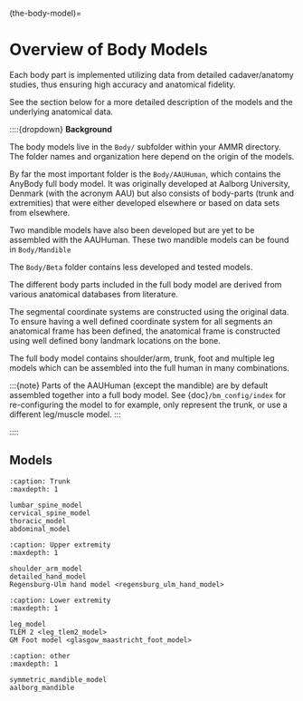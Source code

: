 (the-body-model)=

# Overview of Body Models

Each body part is implemented utilizing data from detailed cadaver/anatomy
studies, thus ensuring high accuracy and anatomical fidelity.

See the section below for a more detailed description of the models and the underlying anatomical data.

::::{dropdown} **Background**

The body models live in the `Body/` subfolder within your AMMR directory. The folder names and organization here depend on
the origin of the models.

By far the most important folder is the `Body/AAUHuman`, which
contains the AnyBody full body model. It was originally developed at Aalborg
University, Denmark (with the acronym AAU) but also consists of body-parts (trunk
and extremities) that were either developed elsewhere or based on data sets
from elsewhere.

Two mandible models have also been developed but are yet to be assembled with
the AAUHuman. These two mandible models can be found in `Body/Mandible`

The `Body/Beta` folder contains less developed and tested models.

The different body parts included in the full body model are derived from
various anatomical databases from literature.

The segmental coordinate systems are constructed using the original data. To ensure having a well defined coordinate system for all segments an anatomical frame has been defined, the anatomical frame is constructed using well defined bony landmark locations on the bone.

The full body model
contains shoulder/arm, trunk, foot and multiple leg models
which can be assembled into the full human in many combinations.

:::{note}
Parts of the AAUHuman (except the
mandible) are by default assembled together into a full body model.
See {doc}`/bm_config/index` for re-configuring the model to for example, only represent the trunk, or use a different leg/muscle model.
:::

::::
## Models

```{toctree}
:caption: Trunk
:maxdepth: 1

lumbar_spine_model
cervical_spine_model
thoracic_model
abdominal_model
```

```{toctree}
:caption: Upper extremity
:maxdepth: 1

shoulder_arm_model
detailed_hand_model
Regensburg-Ulm hand model <regensburg_ulm_hand_model>
```

```{toctree}
:caption: Lower extremity
:maxdepth: 1

leg_model
TLEM 2 <leg_tlem2_model>
GM Foot model <glasgow_maastricht_foot_model>
```

```{toctree}
:caption: other
:maxdepth: 1

symmetric_mandible_model
aalborg_mandible
```
